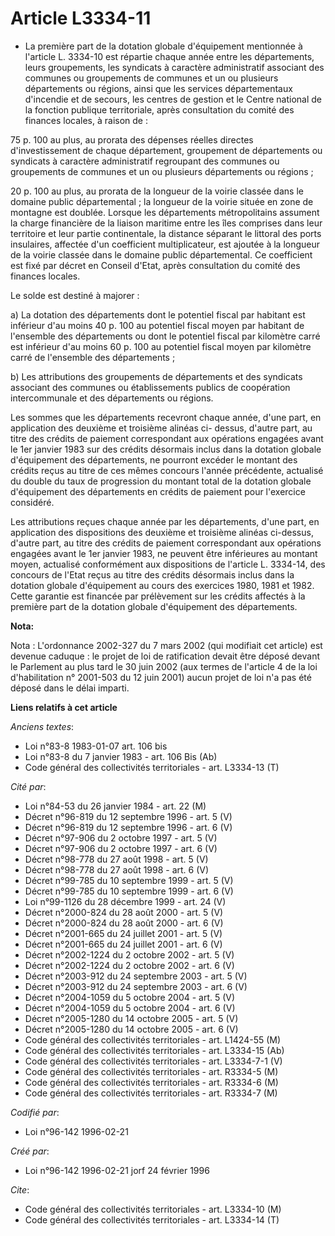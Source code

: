 # Article L3334-11

- La première part de la dotation globale d'équipement mentionnée à l'article L. 3334-10 est répartie chaque année entre les
départements, leurs groupements, les syndicats à caractère administratif associant des communes ou groupements de communes et
un ou plusieurs départements ou régions, ainsi que les services départementaux d'incendie et de secours, les centres de
gestion et le Centre national de la fonction publique territoriale, après consultation du comité des finances locales, à
raison de :

75 p. 100 au plus, au prorata des dépenses réelles directes d'investissement de chaque département, groupement de
départements ou syndicats à caractère administratif regroupant des communes ou groupements de communes et un ou plusieurs
départements ou régions ;

20 p. 100 au plus, au prorata de la longueur de la voirie classée dans le domaine public départemental ; la longueur de la
voirie située en zone de montagne est doublée. Lorsque les départements métropolitains assument la charge financière de la
liaison maritime entre les îles comprises dans leur territoire et leur partie continentale, la distance séparant le littoral
des ports insulaires, affectée d'un coefficient multiplicateur, est ajoutée à la longueur de la voirie classée dans le
domaine public départemental. Ce coefficient est fixé par décret en Conseil d'Etat, après consultation du comité des finances
locales.

Le solde est destiné à majorer :

a) La dotation des départements dont le potentiel fiscal par habitant est inférieur d'au moins 40 p. 100 au potentiel fiscal
moyen par habitant de l'ensemble des départements ou dont le potentiel fiscal par kilomètre carré est inférieur d'au moins 60
p. 100 au potentiel fiscal moyen par kilomètre carré de l'ensemble des départements ;

b) Les attributions des groupements de départements et des syndicats associant des communes ou établissements publics de
coopération intercommunale et des départements ou régions.

Les sommes que les départements recevront chaque année, d'une part, en application des deuxième et troisième alinéas ci-
dessus, d'autre part, au titre des crédits de paiement correspondant aux opérations engagées avant le 1er janvier 1983 sur
des crédits désormais inclus dans la dotation globale d'équipement des départements, ne pourront excéder le montant des
crédits reçus au titre de ces mêmes concours l'année précédente, actualisé du double du taux de progression du montant total
de la dotation globale d'équipement des départements en crédits de paiement pour l'exercice considéré.

Les attributions reçues chaque année par les départements, d'une part, en application des dispositions des deuxième et
troisième alinéas ci-dessus, d'autre part, au titre des crédits de paiement correspondant aux opérations engagées avant le
1er janvier 1983, ne peuvent être inférieures au montant moyen, actualisé conformément aux dispositions de l'article L.
3334-14, des concours de l'Etat reçus au titre des crédits désormais inclus dans la dotation globale d'équipement au cours
des exercices 1980, 1981 et 1982. Cette garantie est financée par prélèvement sur les crédits affectés à la première part de
la dotation globale d'équipement des départements.

**Nota:**

Nota : L'ordonnance 2002-327 du 7 mars 2002 (qui modifiait cet article) est devenue caduque : le projet de loi de
ratification devait être déposé devant le Parlement au plus tard le 30 juin 2002 (aux termes de l'article 4 de la loi
d'habilitation n° 2001-503 du 12 juin 2001) aucun projet de loi n'a pas été déposé dans le délai imparti.

**Liens relatifs à cet article**

_Anciens textes_:

  - Loi n°83-8 1983-01-07 art. 106 bis
  - Loi n°83-8 du 7 janvier 1983 - art. 106 Bis (Ab)
  - Code général des collectivités territoriales - art. L3334-13 (T)

_Cité par_:

  - Loi n°84-53 du 26 janvier 1984 - art. 22 (M)
  - Décret n°96-819 du 12 septembre 1996 - art. 5 (V)
  - Décret n°96-819 du 12 septembre 1996 - art. 6 (V)
  - Décret n°97-906 du 2 octobre 1997 - art. 5 (V)
  - Décret n°97-906 du 2 octobre 1997 - art. 6 (V)
  - Décret n°98-778 du 27 août 1998 - art. 5 (V)
  - Décret n°98-778 du 27 août 1998 - art. 6 (V)
  - Décret n°99-785 du 10 septembre 1999 - art. 5 (V)
  - Décret n°99-785 du 10 septembre 1999 - art. 6 (V)
  - Loi n°99-1126 du 28 décembre 1999 - art. 24 (V)
  - Décret n°2000-824 du 28 août 2000 - art. 5 (V)
  - Décret n°2000-824 du 28 août 2000 - art. 6 (V)
  - Décret n°2001-665 du 24 juillet 2001 - art. 5 (V)
  - Décret n°2001-665 du 24 juillet 2001 - art. 6 (V)
  - Décret n°2002-1224 du 2 octobre 2002 - art. 5 (V)
  - Décret n°2002-1224 du 2 octobre 2002 - art. 6 (V)
  - Décret n°2003-912 du 24 septembre 2003 - art. 5 (V)
  - Décret n°2003-912 du 24 septembre 2003 - art. 6 (V)
  - Décret n°2004-1059 du 5 octobre 2004 - art. 5 (V)
  - Décret n°2004-1059 du 5 octobre 2004 - art. 6 (V)
  - Décret n°2005-1280 du 14 octobre 2005 - art. 5 (V)
  - Décret n°2005-1280 du 14 octobre 2005 - art. 6 (V)
  - Code général des collectivités territoriales - art. L1424-55 (M)
  - Code général des collectivités territoriales - art. L3334-15 (Ab)
  - Code général des collectivités territoriales - art. L3334-7-1 (V)
  - Code général des collectivités territoriales - art. R3334-5 (M)
  - Code général des collectivités territoriales - art. R3334-6 (M)
  - Code général des collectivités territoriales - art. R3334-7 (M)

_Codifié par_:

  - Loi n°96-142 1996-02-21

_Créé par_:

  - Loi n°96-142 1996-02-21 jorf 24 février 1996

_Cite_:

  - Code général des collectivités territoriales - art. L3334-10 (M)
  - Code général des collectivités territoriales - art. L3334-14 (T)
